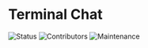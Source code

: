 # Terminal Chat
![Status](https://img.shields.io/badge/Status-In%20Development-yellow)
![Contributors](https://img.shields.io/badge/Contributers-2-blue)
![Maintenance](https://img.shields.io/badge/Maintenance-Close%20To%20None-red)
